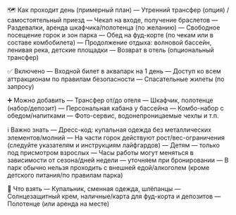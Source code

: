 🗺️ Как проходит день (примерный план)
— Утренний трансфер (опция) / самостоятельный приезд
— Чекап на входе, получение браслетов
— Раздевалки, аренда шкафчика/полотенца (по желанию)
— Свободное посещение горок и зон парка
— Обед на фуд-корте (по чекам или в составе комбобилета)
— Продолжение отдыха: волновой бассейн, ленивая река, детские площадки
— Возврат в отель (опциональный трансфер)

✅ Включено
— Входной билет в аквапарк на 1 день
— Доступ ко всем аттракционам по правилам безопасности
— Спасательные жилеты (по запросу)

➕ Можно добавить
— Трансфер от/до отеля
— Шкафчик, полотенце (набор/депозит)
— Персональная кабана у бассейна
— Комбо-набор с обедом/напитками
— Фото-сервис, водонепроницаемые чехлы и т.п.

ℹ️ Важно знать
— Дресс-код: купальная одежда без металлических элементов/молний
— На части горок действуют рост/вес-ограничения (следуйте указателям и инструкциям лайфгардов)
— Детям — только под присмотром взрослых
— Часы работы могут меняться в зависимости от сезона/дней недели — уточняем при бронировании
— В парк обычно нельзя проходить с внешней едой/алкоголем (кроме детского питания/по правилам парка)

🎒 Что взять
— Купальник, сменная одежда, шлёпанцы
— Солнцезащитный крем, наличные/карта для фуд-корта и депозитов
— Полотенце (или аренда на месте)
